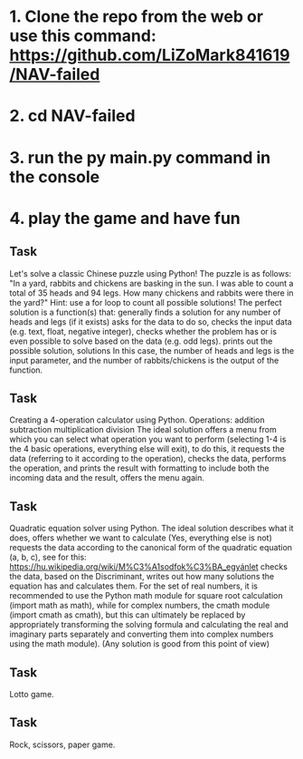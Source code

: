 # 1. Clone the repo from the web or use this command: https://github.com/LiZoMark841619/NAV-failed
# 2. cd NAV-failed
# 3. run the py main.py command in the console
# 4. play the game and have fun

## Task
Let's solve a classic Chinese puzzle using Python! The puzzle is as follows: "In a yard, rabbits and chickens are basking in the sun. I was able to count a total of 35 heads and 94 legs. How many chickens and rabbits were there in the yard?" Hint: use a for loop to count all possible solutions! The perfect solution is a function(s) that: generally finds a solution for any number of heads and legs (if it exists) asks for the data to do so, checks the input data (e.g. text, float, negative integer), checks whether the problem has or is even possible to solve based on the data (e.g. odd legs). prints out the possible solution, solutions In this case, the number of heads and legs is the input parameter, and the number of rabbits/chickens is the output of the function.


## Task
Creating a 4-operation calculator using Python.
Operations:
addition
subtraction
multiplication
division
The ideal solution offers a menu from which you can select what operation you want to perform (selecting 1-4 is the 4 basic operations, everything else will exit),
to do this, it requests the data (referring to it according to the operation), checks the data, performs the operation, and prints the result with formatting to include both the incoming data and the result, offers the menu again.


## Task
Quadratic equation solver using Python.
The ideal solution describes what it does, offers whether we want to calculate (Yes, everything else is not)
requests the data according to the canonical form of the quadratic equation (a, b, c), see for this: https://hu.wikipedia.org/wiki/M%C3%A1sodfok%C3%BA_egyánlet
checks the data, based on the Discriminant, writes out how many solutions the equation has and calculates them.
For the set of real numbers, it is recommended to use the Python math module for square root calculation (import math as math), while for complex numbers, the cmath module (import cmath as cmath), but this can ultimately be replaced by appropriately transforming the solving formula and calculating the real and imaginary parts separately and converting them into complex numbers using the math module). (Any solution is good from this point of view)


## Task
Lotto game.

## Task
Rock, scissors, paper game.
